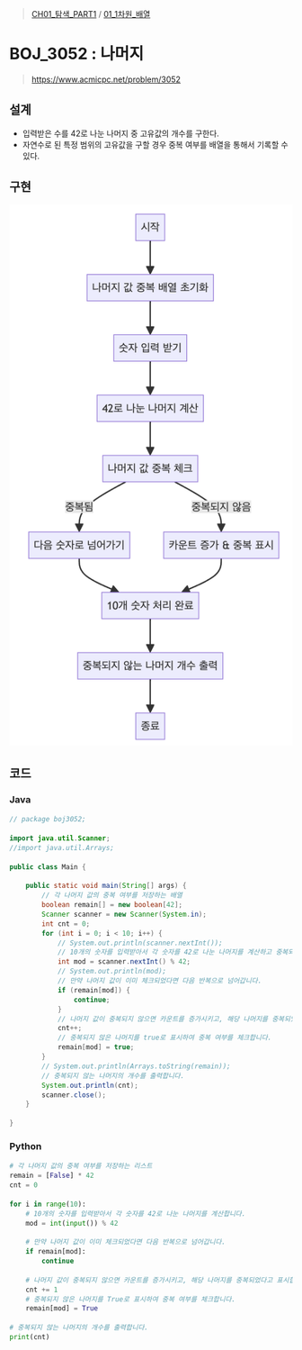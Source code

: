 > [CH01_탐색_PART1](../) / [01_1차원_배열](./)

# BOJ_3052 : 나머지
> https://www.acmicpc.net/problem/3052

## 설계
- 입력받은 수를 42로 나눈 나머지 중 고유값의 개수를 구한다.
- 자연수로 된 특정 범위의 고유값을 구할 경우 중복 여부를 배열을 통해서 기록할 수 있다.

## 구현
![BOJ_3052](./BOJ_3052.png)

## 코드
### Java
```java
// package boj3052;

import java.util.Scanner;
//import java.util.Arrays;

public class Main {

	public static void main(String[] args) {
		// 각 나머지 값의 중복 여부를 저장하는 배열
		boolean remain[] = new boolean[42];
		Scanner scanner = new Scanner(System.in);
		int cnt = 0;
		for (int i = 0; i < 10; i++) {
			// System.out.println(scanner.nextInt());
			// 10개의 숫자를 입력받아서 각 숫자를 42로 나눈 나머지를 계산하고 중복되지 않는 경우를 카운트합니다.
			int mod = scanner.nextInt() % 42;
			// System.out.println(mod);
			// 만약 나머지 값이 이미 체크되었다면 다음 반복으로 넘어갑니다.
			if (remain[mod]) {
				continue;
			}
			// 나머지 값이 중복되지 않으면 카운트를 증가시키고, 해당 나머지를 중복되었다고 표시합니다.
			cnt++;
			// 중복되지 않은 나머지를 true로 표시하여 중복 여부를 체크합니다.
			remain[mod] = true;
		}
		// System.out.println(Arrays.toString(remain));
        // 중복되지 않는 나머지의 개수를 출력합니다.
		System.out.println(cnt);
		scanner.close();
	}

}
```
### Python
```python
# 각 나머지 값의 중복 여부를 저장하는 리스트
remain = [False] * 42
cnt = 0

for i in range(10):
    # 10개의 숫자를 입력받아서 각 숫자를 42로 나눈 나머지를 계산합니다.
    mod = int(input()) % 42
    
    # 만약 나머지 값이 이미 체크되었다면 다음 반복으로 넘어갑니다.
    if remain[mod]:
        continue
    
    # 나머지 값이 중복되지 않으면 카운트를 증가시키고, 해당 나머지를 중복되었다고 표시합니다.
    cnt += 1
    # 중복되지 않은 나머지를 True로 표시하여 중복 여부를 체크합니다.
    remain[mod] = True

# 중복되지 않는 나머지의 개수를 출력합니다.
print(cnt)
```